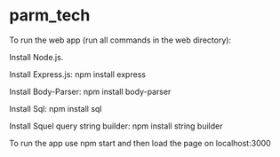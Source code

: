 # parm_tech

To run the web app (run all commands in the web directory): 

Install Node.js. 

Install Express.js: npm install express

Install Body-Parser: npm install body-parser 

Install Sql: npm install sql

Install Squel query string builder: npm install string builder 

To run the app use npm start and then load the page on localhost:3000
